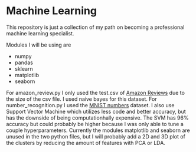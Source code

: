 # Machine Learning

This repository is just a collection of my path on becoming a professional machine learning specialist.

Modules I will be using are
* numpy
* pandas
* sklearn
* matplotlib
* seaborn

For amazon_review.py I only used the test.csv of [Amazon Reviews](https://www.kaggle.com/datasets/kritanjalijain/amazon-reviews?select=test.csv) due to the size of the csv file. I used naive bayes for this dataset.
For number_recognition.py I used the [MNIST numbers](https://www.kaggle.com/competitions/digit-recognizer) dataset. I also use Support Vector Machine which utilizes less code and better accuracy, but has the downside of being computationhally expensive. The SVM has 96% accuracy but could probably be higher because I was only able to tune a couple hyperparameters. Currently the modules matplotlib and seaborn are unused in the two python files, but I will probably add a 2D and 3D plot of the clusters by reducing the amount of features with PCA or LDA.


